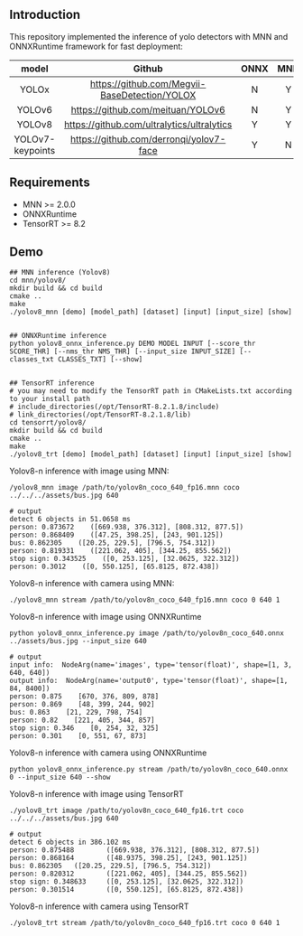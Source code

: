 ## Introduction

This repository implemented the inference of yolo detectors with MNN and ONNXRuntime framework for fast deployment: 

|      model       |                    Github                     | ONNX | MNN  | TensorRT |
| :--------------: | :-------------------------------------------: | :--: | :--: | :------: |
|      YOLOx       | https://github.com/Megvii-BaseDetection/YOLOX |  N   |  Y   |    N     |
|      YOLOv6      |       https://github.com/meituan/YOLOv6       |  N   |  Y   |    Y     |
|      YOLOv8      |  https://github.com/ultralytics/ultralytics   |  Y   |  Y   |    Y     |
| YOLOv7-keypoints |    https://github.com/derronqi/yolov7-face    |  Y   |  N   |    N     |

## Requirements

- MNN >= 2.0.0
- ONNXRuntime
- TensorRT >= 8.2

## Demo

```shell
## MNN inference (Yolov8)
cd mnn/yolov8/
mkdir build && cd build
cmake ..
make
./yolov8_mnn [demo] [model_path] [dataset] [input] [input_size] [show]


## ONNXRuntime inference
python yolov8_onnx_inference.py DEMO MODEL INPUT [--score_thr SCORE_THR] [--nms_thr NMS_THR] [--input_size INPUT_SIZE] [--classes_txt CLASSES_TXT] [--show]


## TensorRT inference
# you may need to modify the TensorRT path in CMakeLists.txt according to your install path
# include_directories(/opt/TensorRT-8.2.1.8/include)
# link_directories(/opt/TensorRT-8.2.1.8/lib)
cd tensorrt/yolov8/
mkdir build && cd build
cmake ..
make
./yolov8_trt [demo] [model_path] [dataset] [input] [input_size] [show]
```

Yolov8-n inference with image using MNN:

```shell
/yolov8_mnn image /path/to/yolov8n_coco_640_fp16.mnn coco ../../../assets/bus.jpg 640

# output
detect 6 objects in 51.0658 ms
person: 0.873672    ([669.938, 376.312], [808.312, 877.5])
person: 0.868409    ([47.25, 398.25], [243, 901.125])
bus: 0.862305    ([20.25, 229.5], [796.5, 754.312])
person: 0.819331    ([221.062, 405], [344.25, 855.562])
stop sign: 0.343525    ([0, 253.125], [32.0625, 322.312])
person: 0.3012    ([0, 550.125], [65.8125, 872.438])
```

Yolov8-n inference with camera using MNN:

```shell
./yolov8_mnn stream /path/to/yolov8n_coco_640_fp16.mnn coco 0 640 1
```

Yolov8-n inference with image using ONNXRuntime

```shell
python yolov8_onnx_inference.py image /path/to/yolov8n_coco_640.onnx ../assets/bus.jpg --input_size 640

# output
input info:  NodeArg(name='images', type='tensor(float)', shape=[1, 3, 640, 640])
output info:  NodeArg(name='output0', type='tensor(float)', shape=[1, 84, 8400])
person: 0.875    [670, 376, 809, 878]
person: 0.869    [48, 399, 244, 902]
bus: 0.863    [21, 229, 798, 754]
person: 0.82    [221, 405, 344, 857]
stop sign: 0.346    [0, 254, 32, 325]
person: 0.301    [0, 551, 67, 873]
```

Yolov8-n inference with camera using ONNXRuntime

```shell
python yolov8_onnx_inference.py stream /path/to/yolov8n_coco_640.onnx 0 --input_size 640 --show
```

Yolov8-n inference with image using TensorRT

```shell
./yolov8_trt image /path/to/yolov8n_coco_640_fp16.trt coco ../../../assets/bus.jpg 640

# output
detect 6 objects in 386.102 ms
person: 0.875488        ([669.938, 376.312], [808.312, 877.5])
person: 0.868164        ([48.9375, 398.25], [243, 901.125])
bus: 0.862305   ([20.25, 229.5], [796.5, 754.312])
person: 0.820312        ([221.062, 405], [344.25, 855.562])
stop sign: 0.348633     ([0, 253.125], [32.0625, 322.312])
person: 0.301514        ([0, 550.125], [65.8125, 872.438])
```

Yolov8-n inference with camera using TensorRT

```shell
./yolov8_trt stream /path/to/yolov8n_coco_640_fp16.trt coco 0 640 1
```

